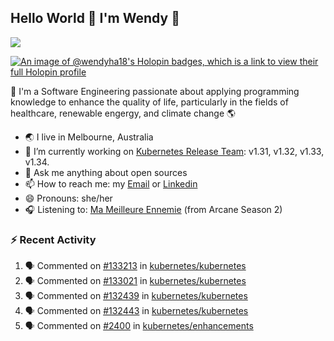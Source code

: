 ## Hello World 👋 I'm Wendy 🧃 
![](https://komarev.com/ghpvc/?username=wendy-ha18)

[![An image of @wendyha18's Holopin badges, which is a link to view their full Holopin profile](https://holopin.me/wendyha18)](https://holopin.io/@wendyha18)

🌱 I'm a Software Engineering passionate about applying programming knowledge to enhance the quality of life, particularly in the fields of healthcare, renewable engergy, and climate change 🌎

- 🌏 I live in Melbourne, Australia
- 🔭 I’m currently working on [Kubernetes Release Team](https://github.com/kubernetes/sig-release/tree/master): v1.31, v1.32, v1.33, v1.34.
- 💬 Ask me anything about open sources
- 📫 How to reach me: my [Email](mailto:wendyha.sut@gmail.com) or [Linkedin](https://www.linkedin.com/in/wendyha-sut/)
- 😄 Pronouns: she/her
- 🎧 Listening to: [Ma Meilleure Ennemie](https://www.youtube.com/watch?v=1F3OGIFnW1k) (from Arcane Season 2)

### :zap: Recent Activity

<!--START_SECTION:activity-->
1. 🗣 Commented on [#133213](https://github.com/kubernetes/kubernetes/pull/133213#issuecomment-3127463734) in [kubernetes/kubernetes](https://github.com/kubernetes/kubernetes)
2. 🗣 Commented on [#133021](https://github.com/kubernetes/kubernetes/pull/133021#issuecomment-3127462617) in [kubernetes/kubernetes](https://github.com/kubernetes/kubernetes)
3. 🗣 Commented on [#132439](https://github.com/kubernetes/kubernetes/pull/132439#issuecomment-3127460057) in [kubernetes/kubernetes](https://github.com/kubernetes/kubernetes)
4. 🗣 Commented on [#132443](https://github.com/kubernetes/kubernetes/pull/132443#issuecomment-3127458699) in [kubernetes/kubernetes](https://github.com/kubernetes/kubernetes)
5. 🗣 Commented on [#2400](https://github.com/kubernetes/enhancements/issues/2400#issuecomment-3126585849) in [kubernetes/enhancements](https://github.com/kubernetes/enhancements)
<!--END_SECTION:activity-->
